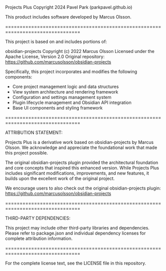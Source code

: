 Projects Plus
Copyright 2024 Pavel Park (parkpavel.github.io)

This product includes software developed by Marcus Olsson.

================================================================================

This project is based on and includes portions of:

obsidian-projects
Copyright (c) 2022 Marcus Olsson
Licensed under the Apache License, Version 2.0
Original repository: https://github.com/marcusolsson/obsidian-projects

Specifically, this project incorporates and modifies the following components:
- Core project management logic and data structures
- View system architecture and rendering framework  
- Configuration and settings management system
- Plugin lifecycle management and Obsidian API integration
- Base UI components and styling framework

================================================================================

ATTRIBUTION STATEMENT:

Projects Plus is a derivative work based on obsidian-projects by Marcus Olsson.
We acknowledge and appreciate the foundational work that made this project possible.

The original obsidian-projects plugin provided the architectural foundation and 
core concepts that inspired this enhanced version. While Projects Plus includes
significant modifications, improvements, and new features, it builds upon the
excellent work of the original project.

We encourage users to also check out the original obsidian-projects plugin:
https://github.com/marcusolsson/obsidian-projects

================================================================================

THIRD-PARTY DEPENDENCIES:

This project may include other third-party libraries and dependencies.
Please refer to package.json and individual dependency licenses for complete
attribution information.

================================================================================

For the complete license text, see the LICENSE file in this repository.